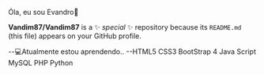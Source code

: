 Óla, eu sou Evandro👋

**Vandim87/Vandim87** is a ✨ _special_ ✨ repository because its `README.md` (this file) appears on your GitHub profile.


--💻Atualmente estou aprendendo..
--HTML5
CSS3 
BootStrap 4
Java Script 
MySQL
PHP
Python

